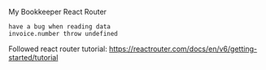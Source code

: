 My Bookkeeper React Router

    have a bug when reading data
    invoice.number throw undefined

Followed react router tutorial:
https://reactrouter.com/docs/en/v6/getting-started/tutorial
